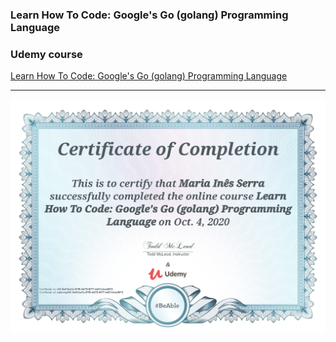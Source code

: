 
### Learn How To Code: Google's Go (golang) Programming Language
### Udemy course

[Learn How To Code: Google's Go (golang) Programming Language](https://www.udemy.com/course/learn-how-to-code/)

---
![Certificate](https://github.com/maria-tutorials/learn-google-go-course/blob/lessons/UC-0af1da7a-07f9-4d79-8f77-b451cfaa8072.jpg)
